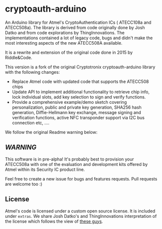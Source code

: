 cryptoauth-arduino
==================

An Arduino library for Atmel's CryptoAuthentication ICs ( ATECC108a and  ATECC508a). The library is derived from code originally done by Josh Datko and from code explorations by ThingInnovations. The implementations contained a lot of legacy code, bugs and didn't make the most interesting aspects of the new ATECC508A available.

It is a rewrite and extension of the original code done in 2015 by Riddle&Code.

This version is a fork of the original Cryptotronix cryptoauth-arduino library with the following changes:

* Replace Atmel code with updated code that supports the ATECC508 chips
* Update API to implement additional functionality to retrieve chip info, lock individual slots, add key selection to sign and verify functions.
* Provide a comprehensive example/demo sketch covering personalization, public and private key generation, SHA256 hash generation, Diffie-Hellmann key exchange, message signing and verification functions, active NFC transponder support via I2C bus connection etc, ....

We follow the original Readme warning below:


***WARNING***
-------------

This software is in pre-alpha! It's probably best to provision your ATECC508a with one of the evaluation and development kits offered by Atmel within its Security IC product line.


Feel free to create a new issue for bugs and features requests. Pull requests are welcome too :)

License
---

Atmel's code is licensed under a custom open source license. It is
included under `extras`. We  share Josh Datko's and ThingInnovations interpretation of the license which follows the view of
[these guys](https://github.com/Pinoccio/library-atmel-lwm/blob/master/README.md).
